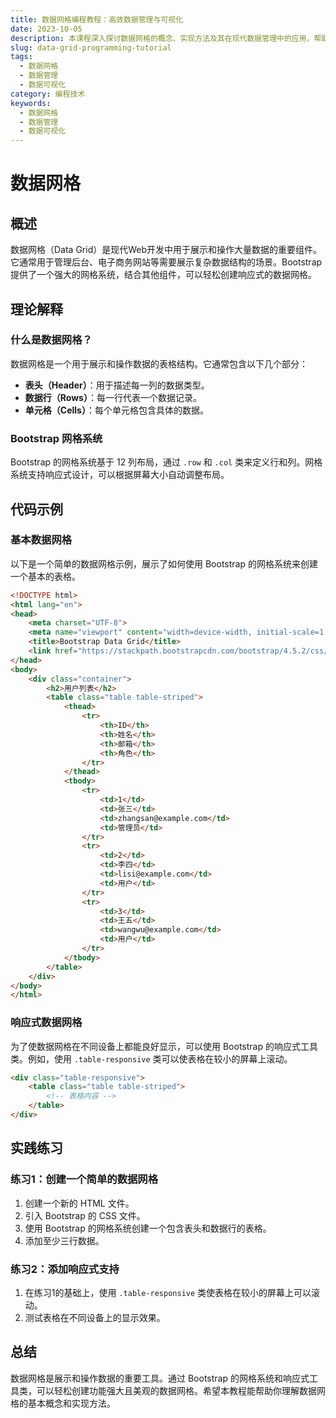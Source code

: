 ```yaml
---
title: 数据网格编程教程：高效数据管理与可视化
date: 2023-10-05
description: 本课程深入探讨数据网格的概念、实现方法及其在现代数据管理中的应用，帮助开发者掌握高效的数据处理与可视化技术。
slug: data-grid-programming-tutorial
tags:
  - 数据网格
  - 数据管理
  - 数据可视化
category: 编程技术
keywords:
  - 数据网格
  - 数据管理
  - 数据可视化
---
```


# 数据网格

## 概述

数据网格（Data Grid）是现代Web开发中用于展示和操作大量数据的重要组件。它通常用于管理后台、电子商务网站等需要展示复杂数据结构的场景。Bootstrap 提供了一个强大的网格系统，结合其他组件，可以轻松创建响应式的数据网格。

## 理论解释

### 什么是数据网格？

数据网格是一个用于展示和操作数据的表格结构。它通常包含以下几个部分：

- **表头（Header）**：用于描述每一列的数据类型。
- **数据行（Rows）**：每一行代表一个数据记录。
- **单元格（Cells）**：每个单元格包含具体的数据。

### Bootstrap 网格系统

Bootstrap 的网格系统基于 12 列布局，通过 `.row` 和 `.col` 类来定义行和列。网格系统支持响应式设计，可以根据屏幕大小自动调整布局。

## 代码示例

### 基本数据网格

以下是一个简单的数据网格示例，展示了如何使用 Bootstrap 的网格系统来创建一个基本的表格。

```html
<!DOCTYPE html>
<html lang="en">
<head>
    <meta charset="UTF-8">
    <meta name="viewport" content="width=device-width, initial-scale=1.0">
    <title>Bootstrap Data Grid</title>
    <link href="https://stackpath.bootstrapcdn.com/bootstrap/4.5.2/css/bootstrap.min.css" rel="stylesheet">
</head>
<body>
    <div class="container">
        <h2>用户列表</h2>
        <table class="table table-striped">
            <thead>
                <tr>
                    <th>ID</th>
                    <th>姓名</th>
                    <th>邮箱</th>
                    <th>角色</th>
                </tr>
            </thead>
            <tbody>
                <tr>
                    <td>1</td>
                    <td>张三</td>
                    <td>zhangsan@example.com</td>
                    <td>管理员</td>
                </tr>
                <tr>
                    <td>2</td>
                    <td>李四</td>
                    <td>lisi@example.com</td>
                    <td>用户</td>
                </tr>
                <tr>
                    <td>3</td>
                    <td>王五</td>
                    <td>wangwu@example.com</td>
                    <td>用户</td>
                </tr>
            </tbody>
        </table>
    </div>
</body>
</html>
```

### 响应式数据网格

为了使数据网格在不同设备上都能良好显示，可以使用 Bootstrap 的响应式工具类。例如，使用 `.table-responsive` 类可以使表格在较小的屏幕上滚动。

```html
<div class="table-responsive">
    <table class="table table-striped">
        <!-- 表格内容 -->
    </table>
</div>
```

## 实践练习

### 练习1：创建一个简单的数据网格

1. 创建一个新的 HTML 文件。
2. 引入 Bootstrap 的 CSS 文件。
3. 使用 Bootstrap 的网格系统创建一个包含表头和数据行的表格。
4. 添加至少三行数据。

### 练习2：添加响应式支持

1. 在练习1的基础上，使用 `.table-responsive` 类使表格在较小的屏幕上可以滚动。
2. 测试表格在不同设备上的显示效果。

## 总结

数据网格是展示和操作数据的重要工具。通过 Bootstrap 的网格系统和响应式工具类，可以轻松创建功能强大且美观的数据网格。希望本教程能帮助你理解数据网格的基本概念和实现方法。